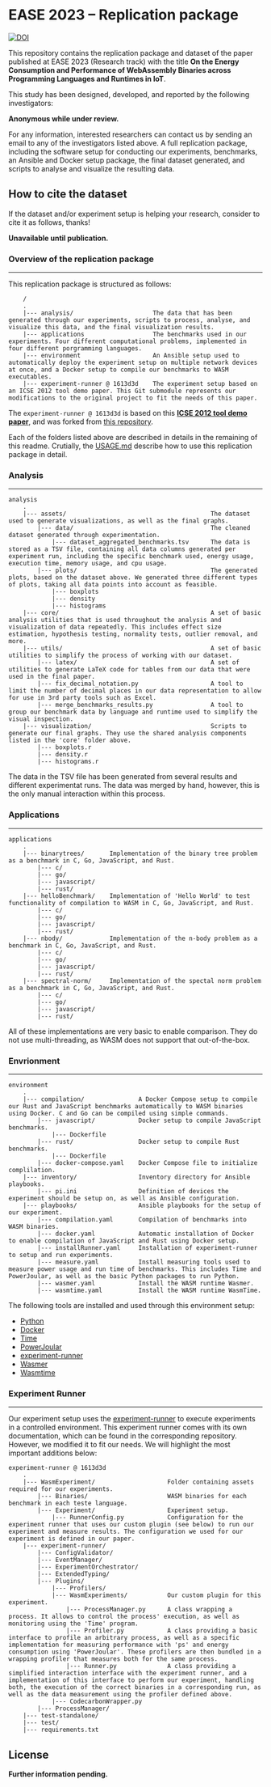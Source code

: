 # EASE 2023 – Replication package

[![DOI](https://zenodo.org/badge/533303423.svg)](https://zenodo.org/badge/latestdoi/533303423)

This repository contains the replication package and dataset of the paper published at EASE 2023 (Research track) with the title **On the Energy Consumption and Performance of WebAssembly Binaries across Programming Languages and Runtimes in IoT**.

This study has been designed, developed, and reported by the following investigators:

**Anonymous while under review.**

For any information, interested researchers can contact us by sending an email to any of the investigators listed above.
A full replication package, including the software setup for conducting our experiments, benchmarks, an Ansible and Docker setup package, the final dataset generated, and scripts to analyse and visualize the resulting data. 

## How to cite the dataset
If the dataset and/or experiment setup is helping your research, consider to cite it as follows, thanks!

**Unavailable until publication.**

### Overview of the replication package
---

This replication package is structured as follows:

```
    /
    .
    |--- analysis/                      The data that has been generated through our experiments, scripts to process, analyse, and visualize this data, and the final visualization results.
    |--- applications                   The benchmarks used in our experiments. Four different computational problems, implemented in four different porgramming languages.
    |--- environment                    An Ansible setup used to automatically deploy the experiment setup on multiple network devices at once, and a Docker setup to compile our benchmarks to WASM executables.
    |--- experiment-runner @ 1613d3d    The experiment setup based on an ICSE 2012 tool demo paper. This Git submodule represents our modifications to the original project to fit the needs of this paper.
```

The `experiment-runner @ 1613d3d` is based on this **[ICSE 2012 tool demo paper](https://github.com/S2-group/robot-runner/blob/master/documentation/ICSE_2021.pdf)**, and was forked from [this repository](https://github.com/S2-group/experiment-runner).

Each of the folders listed above are described in details in the remaining of this readme. Crutially, the [USAGE.md](./USAGE.md) describe how to use this replication package in detail.

### Analysis
---
```
analysis
    .
    |--- assets/                                        The dataset used to generate visualizations, as well as the final graphs.
        |--- data/                                      The cleaned dataset generated through experimentation.
            |--- dataset_aggregated_benchmarks.tsv      The data is stored as a TSV file, containing all data columns generated per experiment run, including the specific benchmark used, energy usage, execution time, memory usage, and cpu usage.
        |--- plots/                                     The generated plots, based on the dataset above. We generated three different types of plots, taking all data points into account as feasible.
            |--- boxplots
            |--- density
            |--- histograms
    |--- core/                                          A set of basic analysis utilities that is used throughout the analysis and visualization of data repeatedly. This includes effect size estimation, hypothesis testing, normality tests, outlier removal, and more.
    |--- utils/                                         A set of basic utilities to simplify the process of working with our dataset.
        |--- latex/                                     A set of utilities to generate LaTeX code for tables from our data that were used in the final paper.
        |--- fix_decimal_notation.py                    A tool to limit the number of decimal places in our data representation to allow for use in 3rd party tools such as Excel.
        |--- merge_benchmarks_results.py                A tool to group our benchmark data by language and runtime used to simplify the visual inspection.
    |--- visualization/                                 Scripts to generate our final graphs. They use the shared analysis components listed in the 'core' folder above.
        |--- boxplots.r
        |--- density.r
        |--- histograms.r
```

The data in the TSV file has been generated from several results and different experimentat runs. The data was merged by hand, however, this is the only manual interaction within this process.

### Applications
---
```
applications
    .
    |--- binarytrees/       Implementation of the binary tree problem as a benchmark in C, Go, JavaScript, and Rust.
        |--- c/
        |--- go/
        |--- javascript/
        |--- rust/
    |--- helloBenchmark/    Implementation of 'Hello World' to test functionality of compilation to WASM in C, Go, JavaScript, and Rust.
        |--- c/
        |--- go/
        |--- javascript/
        |--- rust/
    |--- nbody/             Implementation of the n-body problem as a benchmark in C, Go, JavaScript, and Rust.
        |--- c/
        |--- go/
        |--- javascript/
        |--- rust/
    |--- spectral-norm/     Implementation of the spectal norm problem as a benchmark in C, Go, JavaScript, and Rust.
        |--- c/
        |--- go/
        |--- javascript/
        |--- rust/
```

All of these implementations are very basic to enable comparison. They do not use multi-threading, as WASM does not support that out-of-the-box.

### Envrionment
---
```
environment
    .
    |--- compilation/               A Docker Compose setup to compile our Rust and JavaScript benchmarks automatically to WASM binaries using Docker. C and Go can be compiled using simple commands.
        |--- javascript/            Docker setup to compile JavaScript benchmarks.
            |--- Dockerfile
        |--- rust/                  Docker setup to compile Rust benchmarks.
            |--- Dockerfile
        |--- docker-compose.yaml    Docker Compose file to initialize complilation.
    |--- inventory/                 Inventory directory for Ansible playbooks.
        |--- pi.ini                 Definition of devices the experiment should be setup on, as well as Ansible configuration.
    |--- playbooks/                 Ansible playbooks for the setup of our experiment.
        |--- compilation.yaml       Compilation of benchmarks into WASM binaries.
        |--- docker.yaml            Automatic installation of Docker to enable compilation of JavaScript and Rust using Docker setup.  
        |--- installRunner.yaml     Installation of experiment-runner to setup and run experiments.
        |--- measure.yaml           Install measuring tools used to measure power usage and run time of benchmarks. This includes Time and PowerJoular, as well as the basic Python packages to run Python.
        |--- wasmer.yaml            Install the WASM runtime Wasmer.
        |--- wasmtime.yaml          Install the WASM runtime WasmTime.
```

The following tools are installed and used through this environment setup:

- [Python](https://www.python.org/)
- [Docker](https://www.docker.com/)
- [Time](https://man7.org/linux/man-pages/man1/time.1.html)
- [PowerJoular](https://github.com/joular/powerjoular)
- [experiment-runner](https://github.com/marinoandrea/experiment-runner)
- [Wasmer](https://wasmer.io/)
- [Wasmtime](https://wasmtime.dev/)

### Experiment Runner
---

Our experiment setup uses the [experiment-runner](https://github.com/S2-group/experiment-runner) to execute experiments in a controlled environment. This experiment runner comes with its own documentation, which can be found in the corresponding repository. However, we modified it to fit our needs. We will highlight the most important additions below:

```
experiment-runner @ 1613d3d
    .
    |--- WasmExperiment/                    Folder containing assets required for our experiments.         
        |--- Binaries/                      WASM binaries for each benchmark in each teste language.
        |--- Experiment/                    Experiment setup.
            |--- RunnerConfig.py            Configuration for the experiment runner that uses our custom plugin (see below) to run our experiment and measure results. The configuration we used for our experiment is defined in our paper.
    |--- experiment-runner/
        |--- ConfigValidator/
        |--- EventManager/
        |--- ExperimentOrchestrator/
        |--- ExtendedTyping/
        |--- Plugins/
            |--- Profilers/
            |--- WasmExperiments/           Our custom plugin for this experiment.
                |--- ProcessManager.py      A class wrapping a process. It allows to control the process' execution, as well as monitoring using the 'Time' program.
                |--- Profiler.py            A class providing a basic interface to profile an arbitrary process, as well as a specific implementation for measuring performance with 'ps' and energy consumption using 'PowerJoular'. These profilers are then bundled in a wrapping profiler that measures both for the same process.
                |--- Runner.py              A class providing a simplified interaction interface with the experiment runner, and a implementation of this interface to perform our experiment, handling both, the execution of the correct binaries in a corresponding run, as well as the data measurement using the profiler defined above.
            |--- CodecarbonWrapper.py
        |--- ProcessManager/
    |--- test-standalone/
    |--- test/
    |--- requirements.txt
``` 

## License

**Further information pending.**
